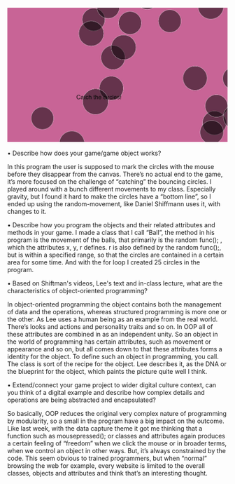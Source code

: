 ![Screenshot](https://github.com/nannanoermark/miniexes_real/blob/master/mini_ex_5/circles.JPG)


•	Describe how does your game/game object works?


In this program the user is supposed to mark the circles with the mouse before they disappear from the canvas. There’s no actual end to the game, it’s more focused on the challenge of “catching” the bouncing circles. I played around with a bunch different movements to my class. Especially gravity, but I found it hard to make the circles have a “bottom line”, so I ended up using the random-movement, like Daniel Shiffmann uses it, with changes to it. 


•	Describe how you program the objects and their related attributes and methods in your game.
I made a class that I call “Ball”, the method in his program is the movement of the balls, that primarily is the random func(); , which the attributes x, y, r defines. r is also defined by the random func();, but is within a specified range, so that the circles are contained in a certain area for some time. And with the for loop I created 25 circles in the program. 


•	Based on Shiftman's videos, Lee's text and in-class lecture, what are the characteristics of object-oriented programming?

In object-oriented programming the object contains both the management of data and the operations, whereas structured programming is more one or the other. As Lee uses a human being as an example from the real world. There’s looks and actions and personality traits and so on. In OOP all of these attributes are combined in as an independent unity. So an object in the world of programming has certain attributes, such as movement or appearance and so on, but all comes down to that these attributes forms a identity for the object. To define such an object in programming, you call. The class is sort of the recipe for the object. Lee describes it, as the DNA or the blueprint for the object, which paints the picture quite well I think. 

•	Extend/connect your game project to wider digital culture context, can you think of a digital example and describe how complex details and operations are being abstracted and encapsulated? 


So basically, OOP reduces the original very complex nature of programming by modularity, so a small in the program have a big impact on the outcome. Like last week, with the data capture theme it got me thinking that a function such as mousepressed(); or classes and attributes again produces a certain feeling of “freedom” when we click the mouse or in broader terms, when we control an object in other ways. But, it’s always constrained by the code. This seem obvious to trained programmers, but when “normal” browsing the web for example, every website is limited to the overall classes, objects and attributes and think that’s an interesting thought. 

